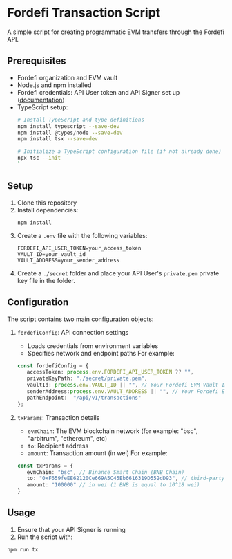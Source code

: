 # Fordefi Transaction Script

A simple script for creating programmatic EVM transfers through the Fordefi API.

## Prerequisites

- Fordefi organization and EVM vault
- Node.js and npm installed
- Fordefi credentials: API User token and API Signer set up ([documentation](https://docs.fordefi.com/developers/program-overview))
- TypeScript setup:
  ```bash
  # Install TypeScript and type definitions
  npm install typescript --save-dev
  npm install @types/node --save-dev
  npm install tsx --save-dev
  
  # Initialize a TypeScript configuration file (if not already done)
  npx tsc --init
  `

## Setup

1. Clone this repository
2. Install dependencies:
   ```
   npm install
   ```
3. Create a `.env` file with the following variables:
   ```
   FORDEFI_API_USER_TOKEN=your_access_token
   VAULT_ID=your_vault_id
   VAULT_ADDRESS=your_sender_address
   ```
4. Create a `./secret` folder and place your API User's `private.pem` private key file in the folder.

## Configuration

The script contains two main configuration objects:

1. `fordefiConfig`: API connection settings
   - Loads credentials from environment variables
   - Specifies network and endpoint paths
   For example:
   ```typescript
   const fordefiConfig = {
      accessToken: process.env.FORDEFI_API_USER_TOKEN ?? "",
      privateKeyPath: "./secret/private.pem",
      vaultId: process.env.VAULT_ID || "", // Your Fordefi EVM Vault ID
      senderAddress:process.env.VAULT_ADDRESS || "", // Your Fordefi EVM Vault address
      pathEndpoint:  "/api/v1/transactions"
   };
   ```

2. `txParams`: Transaction details
   - `evmChain`: The EVM blockchain network (for example: "bsc", "arbitrum", "ethereum", etc)
   - `to`: Recipient address
   - `amount`: Transaction amount (in wei)
   For example:
   ```typescript
   const txParams = {
      evmChain: "bsc", // Binance Smart Chain (BNB Chain)
      to: "0xF659feEE62120Ce669A5C45Eb6616319D552dD93", // third-party EVM address
      amount: "100000" // in wei (1 BNB is equal to 10^18 wei)
   }
   ```

## Usage

1. Ensure that your API Signer is running
2. Run the script with:
```
npm run tx
```